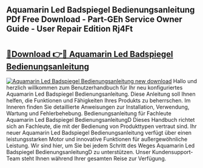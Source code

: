 ## Aquamarin Led Badspiegel Bedienungsanleitung PDf Free Download - Part-GEh Service Owner Guide - User Repair Edition Rj4Ft

# <h2><a href="http://df3ttho.blite.top/?on=Aquamarin+Led+Badspiegel+Bedienungsanleitung">🔗Download 👉🔴 Aquamarin Led Badspiegel Bedienungsanleitung</a></h2>

[![Aquamarin Led Badspiegel Bedienungsanleitung new download](https://i.imgur.com/lujVjoI.png)](http://df3ttho.blite.top/?on=Aquamarin+Led+Badspiegel+Bedienungsanleitung)
Hallo und herzlich willkommen zum Benutzerhandbuch für Ihr neu konfiguriertes Aquamarin Led Badspiegel Bedienungsanleitung. Diese Anleitung soll Ihnen helfen, die Funktionen und Fähigkeiten Ihres Produkts zu beherrschen. Im Inneren finden Sie detaillierte Anweisungen zur Installation, Verwendung, Wartung und Fehlerbehebung. Bedienungsanleitung für Fachleute Aquamarin Led Badspiegel BedienungsanleitungD Dieses Handbuch richtet sich an Fachleute, die mit der Bedienung von Produkttypen vertraut sind. Ihr neuer Aquamarin Led Badspiegel Bedienungsanleitung verfügt über einen leistungsstarken Motor und innovative Funktionen für außergewöhnliche Leistung. Wir sind hier, um Sie bei jedem Schritt des Weges Aquamarin Led Badspiegel BedienungsanleitungD zu unterstützen. Unser Kundensupport-Team steht Ihnen während Ihrer gesamten Reise zur Verfügung.
